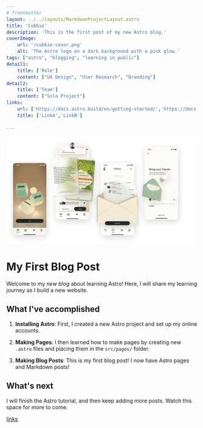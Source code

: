 ```yaml
---
# frontmatter
layout: ../../layouts/MarkdownProjectLayout.astro
title: 'Cubbie'
description: 'This is the first post of my new Astro blog.'
coverImage:
    url: '/cubbie-cover.png'
    alt: 'The Astro logo on a dark background with a pink glow.'
tags: ["astro", "blogging", "learning in public"]
detail1:
    title: ['Role']
    content: ["UX Design", "User Research", "Branding"]
detail2:
    title: ['Team']
    content: ["Solo Project"]
links:
    url: ['https://docs.astro.build/en/getting-started/','https://docs.astro.build/en/']
    title: ['LinkA','LinkB']

---
```

![A starry night sky.](../../assets/test.png)

# My First Blog Post

Welcome to my _new blog_ about learning Astro! Here, I will share my learning journey as I build a new website.

## What I've accomplished

1. **Installing Astro**: First, I created a new Astro project and set up my online accounts.

2. **Making Pages**: I then learned how to make pages by creating new `.astro` files and placing them in the `src/pages/` folder.

3. **Making Blog Posts**: This is my first blog post! I now have Astro pages and Markdown posts!

## What's next

I will finish the Astro tutorial, and then keep adding more posts. Watch this space for more to come.

[links](https://astro.build)